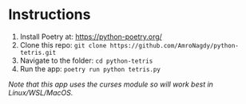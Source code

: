 # Instructions
1. Install Poetry at: https://python-poetry.org/
2. Clone this repo: `git clone https://github.com/AmroNagdy/python-tetris.git`
3. Navigate to the folder: `cd python-tetris`
4. Run the app: `poetry run python tetris.py`

_Note that this app uses the curses module so will work best in Linux/WSL/MacOS._ 